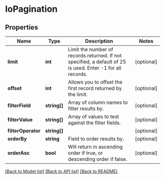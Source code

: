# IoPagination

## Properties
Name | Type | Description | Notes
------------ | ------------- | ------------- | -------------
**limit** | **int** | Limit the number of records returned. If not specified, a default of 25 is used.  Enter -1 for all records. | [optional] 
**offset** | **int** | Allows you to offset the first record returned by the limit. | [optional] 
**filterField** | **string[]** | Array of column names to filter results by. | [optional] 
**filterValue** | **string[]** | Array of values to test against the filter fields. | [optional] 
**filterOperator** | **string[]** |  | [optional] 
**orderBy** | **string** | Field to order results by. | [optional] 
**orderAsc** | **bool** | Will return in ascending order if true, or descending order if false. | [optional] 

[[Back to Model list]](../../README.md#documentation-for-models) [[Back to API list]](../../README.md#documentation-for-api-endpoints) [[Back to README]](../../README.md)

